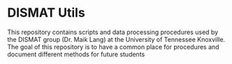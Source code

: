 # DISMAT Utils

This repository contains scripts and data processing procedures used by the DISMAT group (Dr. Maik Lang) at the University of Tennessee Knoxville. The goal of this repository is to have a common place for procedures and document different methods for future students


